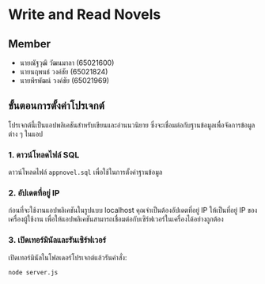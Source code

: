 # Write and Read Novels

## Member
- นายณัฐวุฒิ วัฒนมาลา (65021600)
- นายนฤพนธ์ วงค์ชัย (65021824)
- นายพีรพัฒน์ วงค์ชัย (65021969)

## ขั้นตอนการตั้งค่าโปรเจกต์

โปรเจกต์นี้เป็นแอปพลิเคชันสำหรับเขียนและอ่านนวนิยาย ซึ่งจะเชื่อมต่อกับฐานข้อมูลเพื่อจัดการข้อมูลต่าง ๆ ในแอป

### 1. ดาวน์โหลดไฟล์ SQL
ดาวน์โหลดไฟล์ `appnovel.sql` เพื่อใช้ในการตั้งค่าฐานข้อมูล

### 2. อัปเดตที่อยู่ IP
ก่อนที่จะใช้งานแอปพลิเคชันในรูปแบบ localhost คุณจำเป็นต้องอัปเดตที่อยู่ IP ให้เป็นที่อยู่ IP ของเครื่องผู้ใช้งาน เพื่อให้แอปพลิเคชันสามารถเชื่อมต่อกับเซิร์ฟเวอร์ในเครื่องได้อย่างถูกต้อง

### 3. เปิดเทอร์มินัลและรันเซิร์ฟเวอร์
เปิดเทอร์มินัลในโฟลเดอร์โปรเจกต์แล้วรันคำสั่ง:
```bash
node server.js
